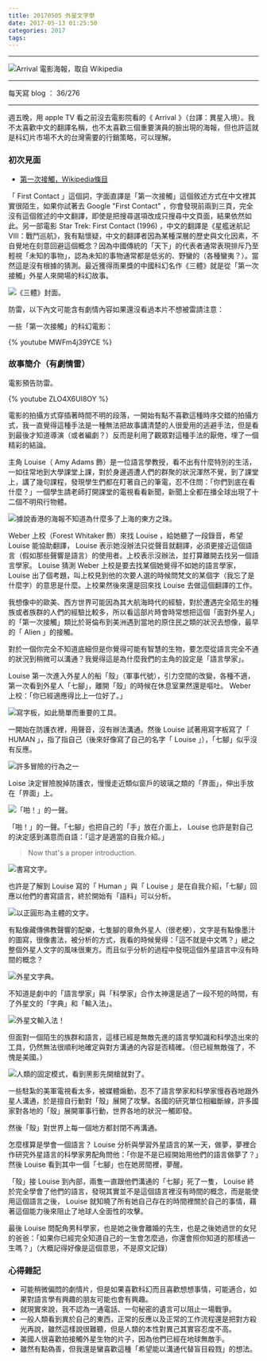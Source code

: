 ```yaml
---
title: 20170505 外星文字學
date: 2017-05-13 01:25:50
categories: 2017
tags:
---
```


---

![Arrival 電影海報，取自 Wikipedia](https://c1.staticflickr.com/5/4173/34086809640_ff576e6152_o.jpg)

---

每天寫 blog ： 36/276

---

週五晚，用 apple TV 看之前沒去電影院看的《 Arrival 》（台譯：異星入境）。我不太喜歡中文的翻譯名稱，也不太喜歡三個重要演員的臉出現的海報，但也許這就是科幻片市場不大的台灣需要的行銷策略，可以理解。

### 初次見面

- [第一次接觸，Wikipedia條目](https://zh.wikipedia.org/zh-tw/%E7%AC%AC%E4%B8%80%E6%AC%A1%E6%8E%A5%E8%A7%A6)

「 First Contact 」這個詞，字面直譯是「第一次接觸」這個敘述方式在中文裡其實很陌生，如果你試著去 Google "First Contact" ，你會發現前兩到三頁，完全沒有這個敘述的中文翻譯，即使是把搜尋選項改成只搜尋中文頁面，結果依然如此。另一部電影 Star Trek: First Contact (1996) ，中文的翻譯是《星艦迷航記VIII：戰鬥巡航》，我有點懷疑，中文的翻譯者因為某種深層的歷史與文化因素，不自覺地在刻意回避這個概念？因為中國傳統的「天下」的代表者通常表現排斥乃至輕視「未知的事物」，認為未知的事物通常都是低劣的、野蠻的（各種蠻夷？）。當然這是沒有根據的猜測。最近獲得雨果獎的中國科幻名作《三體》就是從「第一次接觸」外星人來開場的科幻故事。

![《三體》封面。](https://c1.staticflickr.com/5/4168/34210405180_20098967f6_o.jpg)

防雷，以下內文可能含有劇情內容如果還沒看過本片不想被雷請注意：

一些「第一次接觸」的科幻電影：

{% youtube MWFm4j39YCE %}

### 故事簡介（有劇情雷）

電影預告防雷。

{% youtube ZLO4X6UI8OY %}

電影的拍攝方式穿插著時間不明的段落，一開始有點不喜歡這種時序交錯的拍攝方式，我一直覺得這種手法是一種無法把故事講清楚的人很愛用的逃避手法，但是看到最後才知道導演（或者編劇？）反而是利用了觀眾對這種手法的厭倦，埋了一個精彩的結論。

主角 Louise（ Amy Adams 飾）是一位語言學教授，看不出有什麼特別的生活，一如往常地到大學課堂上課，對於身邊週遭人們的群聚的狀況渾然不覺，到了課堂上，講了幾句課程，發現學生們都在盯著自己的筆電，忍不住問：「你們到底在看什麼？」一個學生請老師打開課堂的電視看看新聞，新聞上全都在播全球出現了十二個不明飛行物體。

![據說香港的海報不知道為什麼多了上海的東方之珠。](https://c1.staticflickr.com/5/4186/34211131120_e00f0696f4_o.jpg)

Weber 上校（Forest Whitaker 飾）來找 Louise ，給她聽了一段錄音，希望 Louise 能協助翻譯， Louise 表示她沒辦法只從聲音就翻譯，必須更接近這個語言（假如那些聲響是語言）的使用者。上校表示沒辦法，並打算離開去找另一個語言學家。 Louise 猜測 Weber 上校是要去找某個她覺得不如她的語言學家， Louise 出了個考題，叫上校見到他的次要人選的時候問梵文的某個字（我忘了是什麼字）的意思是什麼。上校果然後來還是回來找 Louise 去做這個翻譯的工作。

我想像中的歐美、西方世界可能因為其大航海時代的經驗，對於遭遇完全陌生的種族或者族群的人們的經驗比較多，所以看這部片時會時常想把這個「面對外星人」的「第一次接觸」類比於哥倫布到美洲遇到當地的原住民之類的狀況去想像，最早的「 Alien 」的接觸。

對於一個你完全不知道底細但是你覺得可能有智慧的生物，要怎麼從語言完全不通的狀況到稍微可以溝通？我覺得這是為什麼我們的主角的設定是「語言學家」。

Louise 第一次進入外星人的船「殼」（軍事代號），引力空間的改變，各種不適，第一次看到外星人「七腳」，離開「殼」的時候在休息室果然還是嘔吐。 Weber 上校：「你已經適應得比上一位好了。」

![寫字板，如此簡單而重要的工具。](https://c1.staticflickr.com/5/4190/33771951124_1f524906ba.jpg)

一開始在防護衣裡，用聲音，沒有辦法溝通。然後 Louise 試著用寫字板寫了「 HUMAN 」，指了指自己（後來好像寫了自己的名字「 Louise 」），「七腳」似乎沒有反應。

![許多冒險的行為之一](https://c1.staticflickr.com/5/4164/34573437526_798c24c987.jpg)

Loise 決定冒險脫掉防護衣，慢慢走近類似窗戶的玻璃之類的「界面」，伸出手放在「界面」上。

![「啪！」的一聲。](https://c1.staticflickr.com/5/4183/33771950814_cba4c4b096.jpg)

「啪！」的一聲。「七腳」也把自己的「手」放在介面上， Louise 也許是對自己的決定感到滿意而自語：「這才是適當的自我介紹。」

> Now that's a proper introduction.

![書寫文字。](https://c1.staticflickr.com/5/4182/33771950484_c3b67d455f.jpg)

也許是了解到 Louise 寫的「 Human 」與「 Louise 」是在自我介紹，「七腳」回應以他們的書寫語言，終於開始有「語料」可以分析。

![以正圓形為主體的文字。](https://c1.staticflickr.com/5/4160/33771950304_c1af791a0d.jpg)

有點像藏傳佛教聲響的配樂，七隻腳的章魚外星人（很老梗），文字是有點像墨汁的圖寫，很像書法，被分析的方式，我看的時候覺得：「這不就是中文嗎？」總之整個外星人文字的風味很東方。而且似乎分析的過程中發現這個外星語言中沒有時間的概念？

![外星文字典。](https://c1.staticflickr.com/5/4166/34228858560_b10b845fc5.jpg)

不知道是劇中的「語言學家」與「科學家」合作太神還是過了一段不短的時間，有了外星文的「字典」和「輸入法」。

![外星文輸入法！](https://c1.staticflickr.com/5/4182/34228858400_5084f6f7d8.jpg)

但面對一個陌生的族群和語言，這樣已經是無敵先進的語言學知識和科學造出來的工具，仍然無法很順利地確定與對方溝通的內容是否精確。（但已經無敵強了，不愧是美國。）

![人類的固定模式，看到黑影先開槍就對了。](https://c1.staticflickr.com/5/4192/34228858930_865e15a939.jpg)

一些駐紮的美軍電視看太多，被媒體煽動，忍不了語言學家和科學家慢吞吞地跟外星人溝通，於是擅自行動對「殼」展開了攻擊。各國的研究單位相繼斷線，許多國家對各地的「殼」展開軍事行動，世界各地的狀況一觸即發。

然後「殼」對世界上每一個地方都封閉不再溝通。

怎麼樣算是學會一個語言？ Louise 分析與學習外星語言的某一天，做夢，夢裡合作研究外星語言的科學家男配角問他：「你是不是已經開始用他們的語言做夢了？」然後 Louise 看到其中一個「七腳」也在她房間裡，夢醒。

「殼」接 Louise 到內部，兩隻一直跟他們溝通的「七腳」死了一隻， Louise 終於完全學會了他們的語言，發現其實並不是這個語言裡沒有時間的概念，而是能使用這個語言之後， Louise 就知曉了所有她自己存在的時間裡關於自己的事情，藉著這個能力後來阻止了地球人全面性的攻擊。

最後 Louise 問配角男科學家，也是她之後會離婚的先生，也是之後她過世的女兒的爸爸：「如果你已經完全知道自己的一生會怎麼過，你還會照你知道的那樣過一生嗎？」（大概記得好像是這個意思，不是原文記錄）

### 心得雜記

- 可能稍微偏悶的劇情片，但是如果喜歡科幻而且喜歡想想事情，可能適合，如果對語言學有興趣的朋友可能也會有興趣。
- 就現實來說，我不認為一通電話、一句秘密的遺言可以阻止一場戰爭。
- 一般人類看到異於自己的東西，正常的反應以及正常的工作流程還是把對方殺光再說，雖然這樣說很難聽，但是人類的本性對異己其實容忍度不高。
- 美國人很喜歡拍接觸外星生物的片子，因為他們已經在地球無敵手。
- 雖然有點偽善，但我還是蠻喜歡這種「希望能以溝通代替盲目殺戮」的想法。
